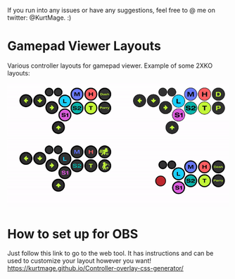 If you run into any issues or have any suggestions, feel free to @ me on twitter: @KurtMage. :)

# Gamepad Viewer Layouts

Various controller layouts for gamepad viewer. Example of some 2XKO layouts:

![](https://github.com/KurtMage/KurtMage.github.io/blob/main/gifs/4%20layouts%20including%20stick.gif)

# How to set up for OBS

Just follow this link to go to the web tool. It has instructions and can be used to customize your layout however you want!
https://kurtmage.github.io/Controller-overlay-css-generator/

```
